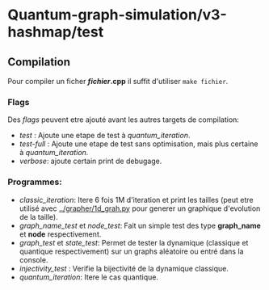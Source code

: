 # Quantum-graph-simulation/v3-hashmap/test

## Compilation

Pour compiler un ficher **_fichier_.cpp** il suffit d'utiliser `make fichier`.

### Flags

Des _flags_ peuvent etre ajouté avant les autres targets de compilation:

 - _test_ : Ajoute une etape de test à _quantum\_iteration_.
 - _test-full_ : Ajoute une etape de test sans optimisation, mais plus certaine à _quantum\_iteration_.
 - _verbose_: ajoute certain print de debugage.

### Programmes:

 - _classic\_iteration_: Itere 6 fois 1M d'iteration et print les tailles (peut etre utilisé avec [../grapher/1d_grah.py](../grapher/1d_grah.py) pour generer un graphique d'evolution de la taille).
 - _graph\_name\_test_ et _node\_test_: Fait un simple test des type **graph_name** et **node** respectivement.
 - _graph\_test_ et _state\_test_: Permet de tester la dynamique (classique et quantique respectivement) sur un graphs aléatoire ou entré dans la console.
 - _injectivity\_test_ : Verifie la bijectivité de la dynamique classique.
 - _quantum\_iteration_: Itere le cas quantique.
